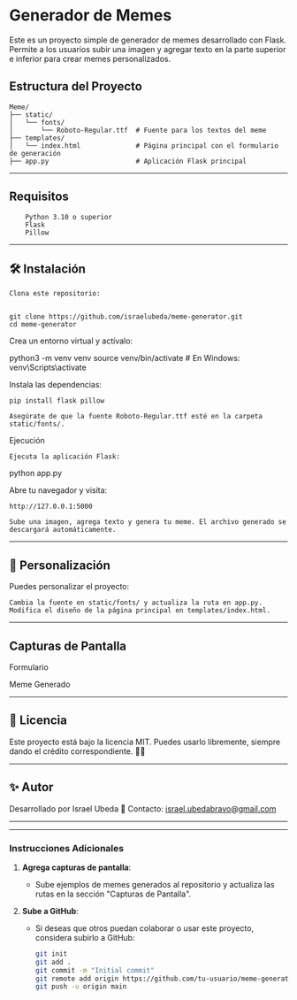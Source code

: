 # Generador de Memes

Este es un proyecto simple de generador de memes desarrollado con Flask. Permite a los usuarios subir una imagen y agregar texto en la parte superior e inferior para crear memes personalizados.

## Estructura del Proyecto

```plaintext
Meme/
├── static/
│   └── fonts/
│       └── Roboto-Regular.ttf  # Fuente para los textos del meme
├── templates/
│   └── index.html              # Página principal con el formulario de generación
├── app.py                      # Aplicación Flask principal
```
---

## Requisitos

```plaintext
    Python 3.10 o superior
    Flask
    Pillow
```

---

## 🛠️ Instalación

    Clona este repositorio:
```plaintext

git clone https://github.com/israelubeda/meme-generator.git
cd meme-generator
```

Crea un entorno virtual y actívalo:

python3 -m venv venv
source venv/bin/activate  # En Windows: venv\Scripts\activate

Instala las dependencias:

    pip install flask pillow

    Asegúrate de que la fuente Roboto-Regular.ttf esté en la carpeta static/fonts/.

Ejecución

    Ejecuta la aplicación Flask:

python app.py

Abre tu navegador y visita:

    http://127.0.0.1:5000

    Sube una imagen, agrega texto y genera tu meme. El archivo generado se descargará automáticamente.

---

## 🎨 Personalización

Puedes personalizar el proyecto:

    Cambia la fuente en static/fonts/ y actualiza la ruta en app.py.
    Modifica el diseño de la página principal en templates/index.html.

---

## Capturas de Pantalla
Formulario

Meme Generado

---

## 📝 Licencia

Este proyecto está bajo la licencia MIT. Puedes usarlo libremente, siempre dando el crédito correspondiente. 🧑‍💻

---

## ✨ Autor

Desarrollado por Israel Ubeda
📧 Contacto: israel.ubedabravo@gmail.com


---
---


### **Instrucciones Adicionales**
1. **Agrega capturas de pantalla**:
   - Sube ejemplos de memes generados al repositorio y actualiza las rutas en la sección "Capturas de Pantalla".

2. **Sube a GitHub**:
   - Si deseas que otros puedan colaborar o usar este proyecto, considera subirlo a GitHub:

     ```bash
     git init
     git add .
     git commit -m "Initial commit"
     git remote add origin https://github.com/tu-usuario/meme-generator.git
     git push -u origin main
     ```

